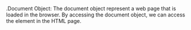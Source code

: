.Document Object: The document object represent a web page that is loaded in the browser. By accessing the document object, we can access the element in the HTML page.
